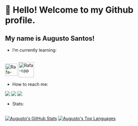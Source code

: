 # 👋 Hello! Welcome to my Github profile.
## My name is Augusto Santos!

- I’m currently learning:
<div style="display: inline_block"><br>
<img align="center" alt="Rafa-cpp" height="40" width="40" src="https://cdn.jsdelivr.net/gh/devicons/devicon/icons/c/c-original.svg" />
<img align="center" alt="Rafa-cpp" height="50" width="50" src="https://cdn.jsdelivr.net/gh/devicons/devicon/icons/java/java-original.svg" />


</div>


- How to reach me: 
<div>
<a href="https://instagram.com/sntsaugusto" target="_blank"><img src="https://img.shields.io/badge/-Instagram-%23E4405F?style=for-the-badge&logo=instagram&logoColor=white" target="_blank"></a>
<a href = "mailto:augustocsantos.dev@gmail.com"><img src="https://img.shields.io/badge/Gmail-D14836?style=for-the-badge&logo=gmail&logoColor=white" target="_blank"></a>
<a href="https://www.linkedin.com/in/augusto-santos-324017257" target="_blank"><img src="https://img.shields.io/badge/-LinkedIn-%230077B5?style=for-the-badge&logo=linkedin&logoColor=white" target="_blank"></a>  
</div>

- Stats:
<br/>
 <div width="100%">
    <a href="https://github.com/AugustoCSantos/github-readme-stats"><img alt="Augusto's GitHub Stats" src="https://github-readme-stats.vercel.app/api?username=AugustoCSantos&show_icons=true&count_private=true&theme=react&hide_border=true&bg_color=0D1117&width="50%"" /></a>
  <a href="https://github.com/AugustoCSantos/github-readme-stats"><img alt="Augusto's Top Languages" src="https://github-readme-stats.vercel.app/api/top-langs/?username=AugustoCSantos&langs_count=8&count_private=true&layout=compact&theme=react&hide_border=true&bg_color=0D1117&width="50%"" /></a>
    </div>
  <br/>
